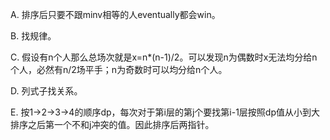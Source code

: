 A. 排序后只要不跟minv相等的人eventually都会win。

B. 找规律。

C. 假设有n个人那么总场次就是x=n*(n-1)/2。可以发现n为偶数时x无法均分给n个人，必然有n/2场平手；n为奇数时可以均分给n个人。

D. 列式子找关系。

E. 按1->2->3->4的顺序dp，每次对于第i层的第j个要找第i-1层按照dp值从小到大排序之后第一个不和j冲突的值。因此排序后两指针。

